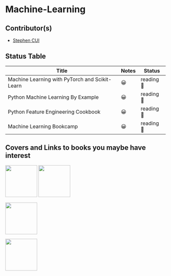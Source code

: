 # Machine-Learning

## Contributor(s)

- [Stephen CUI](https://github.com/JPL-JUNO)

## Status Table

| Title                                          | Notes | Status    |
| ---------------------------------------------- | ----- | --------- |
| Machine Learning with PyTorch and Scikit-Learn | 😀     | reading 📑 |
| Python Machine Learning By Example             | 😀     | reading 📑 |
| Python Feature Engineering Cookbook            | 😀     | reading 📑 |
| Machine Learning Bookcamp                      | 😀     | reading 📑 |

## Covers and Links to books you maybe have interest

<a href="https://www.packtpub.com/product/python-machine-learning-by-example-third-edition/9781800209718"><img src="https://content.packt.com/B16326/cover_image_small.jpeg" width=100></a> <a href="https://www.oreilly.com/library/view/machine-learning-with/9781801819312/"><img src="https://learning.oreilly.com/library/cover/9781801819312/250w/" width=100></a>

<a href="https://www.oreilly.com/library/view/python-feature-engineering/9781804611302/"><img src="https://learning.oreilly.com/library/cover/9781804611302/250w/" width=100></a>

<a href="https://www.manning.com/books/machine-learning-with-r-the-tidyverse-and-mlr"><img src="https://images.manning.com/360/480/resize/book/1/344b6e1-4732-43d1-831b-78f75854e45e/Rhys-ML-HI.png" width=100></a>